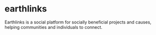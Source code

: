 # earthlinks
Earthlinks is a social platform for socially beneficial projects and causes, helping communities and individuals to connect.